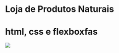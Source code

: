 # Loja de Produtos Naturais

# html, css e flexboxfas
<img src="https://raw.githubusercontent.com/dieegobs/loja-de-produtos-naturais/refs/heads/main/images/Site.png"/>

































































































































